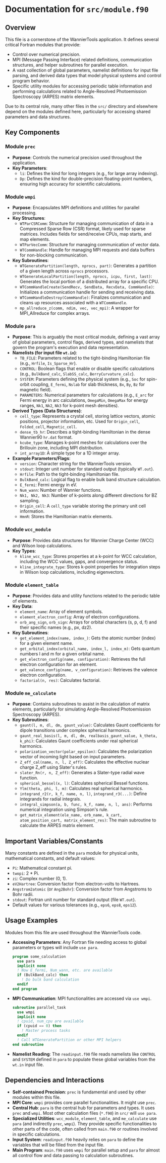 # Documentation for `src/module.f90`

## Overview

This file is a cornerstone of the WannierTools application. It defines several critical Fortran modules that provide:
- Control over numerical precision.
- MPI (Message Passing Interface) related definitions, communication structures, and helper subroutines for parallel execution.
- A vast collection of global parameters, namelist definitions for input file parsing, and derived data types that model physical systems and control program behavior.
- Specific utility modules for accessing periodic table information and performing calculations related to Angle-Resolved Photoemission Spectroscopy (ARPES) matrix elements.

Due to its central role, many other files in the `src/` directory and elsewhere depend on the modules defined here, particularly for accessing shared parameters and data structures.

## Key Components

### Module `prec`
- **Purpose**: Controls the numerical precision used throughout the application.
- **Key Parameters**:
    - `li`: Defines the kind for long integers (e.g., for large array indexing).
    - `Dp`: Defines the kind for double-precision floating-point numbers, ensuring high accuracy for scientific calculations.

### Module `wmpi`
- **Purpose**: Encapsulates MPI definitions and utilities for parallel processing.
- **Key Structures**:
    - `WTParCSRComm`: Structure for managing communication of data in a Compressed Sparse Row (CSR) format, likely used for sparse matrices. Includes fields for send/receive CPUs, map starts, and map elements.
    - `WTParVecComm`: Structure for managing communication of vector data.
    - `WTCommHandle`: Handle for managing MPI requests and data buffers for non-blocking communication.
- **Key Subroutines**:
    - `WTGeneratePartition(length, nprocs, part)`: Generates a partition of a given length across `nprocs` processors.
    - `WTGenerateLocalPartition(length, nprocs, icpu, first, last)`: Generates the local portion of a distributed array for a specific CPU.
    - `WTCommHandleCreate(SendRecv, SendData, RecvData, CommHandle)`: Initializes a communication handle for sending and receiving data.
    - `WTCommHandleDestroy(CommHandle)`: Finalizes communication and cleans up resources associated with a `WTCommHandle`.
    - `mp_allreduce_z(comm, ndim, vec, vec_mpi)`: A wrapper for MPI_Allreduce for complex arrays.

### Module `para`
- **Purpose**: This is arguably the most critical module, defining a vast array of global parameters, control flags, derived types, and namelists that govern the program's execution and data representation.
- **Namelists (for input file `wt.in`)**:
    - `TB_FILE`: Parameters related to the tight-binding Hamiltonian file (e.g., `Hrfile`, `Is_Sparse_Hr`).
    - `CONTROL`: Boolean flags that enable or disable specific calculations (e.g., `BulkBand_calc`, `SlabSS_calc`, `BerryCurvature_calc`).
    - `SYSTEM`: Parameters defining the physical system (e.g., `Soc` for spin-orbit coupling, `E_fermi`, `Nslab` for slab thickness, `Bx`, `By`, `Bz` for magnetic field).
    - `PARAMETERS`: Numerical parameters for calculations (e.g., `E_arc` for Fermi energy in arc calculations, `OmegaMin`, `OmegaMax` for energy ranges, `Nk1`, `Nk2`, `Nk3` for k-point mesh densities).
- **Derived Types (Data Structures)**:
    - `cell_type`: Represents a crystal cell, storing lattice vectors, atomic positions, projector information, etc. Used for `Origin_cell`, `Folded_cell`, `Magnetic_cell`.
    - `dense_tb_hr`: Describes a tight-binding Hamiltonian in the dense Wannier90 `hr.dat` format.
    - `kcube_type`: Manages k-point meshes for calculations over the Brillouin zone, including MPI distribution.
    - `int_array1D`: A simple type for a 1D integer array.
- **Example Parameters/Flags**:
    - `version`: Character string for the WannierTools version.
    - `stdout`: Integer unit number for standard output (typically `WT.out`).
    - `Hrfile`: Path to the tight-binding Hamiltonian file.
    - `BulkBand_calc`: Logical flag to enable bulk band structure calculation.
    - `E_fermi`: Fermi energy in eV.
    - `Num_wann`: Number of Wannier functions.
    - `Nk1, Nk2, Nk3`: Number of k-points along different directions for BZ sampling.
    - `Origin_cell`: A `cell_type` variable storing the primary unit cell information.
    - `HmnR`: Stores the Hamiltonian matrix elements.

### Module `wcc_module`
- **Purpose**: Provides data structures for Wannier Charge Center (WCC) and Wilson loop calculations.
- **Key Types**:
    - `kline_wcc_type`: Stores properties at a k-point for WCC calculation, including the WCC values, gaps, and convergence status.
    - `kline_integrate_type`: Stores k-point properties for integration steps in Wilson loop calculations, including eigenvectors.

### Module `element_table`
- **Purpose**: Provides data and utility functions related to the periodic table of elements.
- **Key Data**:
    - `element_name`: Array of element symbols.
    - `element_electron_config`: Array of electron configurations.
    - `orb_ang_sign`, `orb_sign`: Arrays for orbital characters (s, p, d, f) and their specific names (e.g., px, dz2).
- **Key Subroutines**:
    - `get_element_index(name, index_)`: Gets the atomic number (index) for a given element name.
    - `get_orbital_index(orbital_name, index_l, index_m)`: Gets quantum numbers l and m for a given orbital name.
    - `get_electron_config(name, configuration)`: Retrieves the full electron configuration for an element.
    - `get_valence_config(name, v_configuration)`: Retrieves the valence electron configuration.
    - `factorial(n, res)`: Calculates factorial.

### Module `me_calculate`
- **Purpose**: Contains subroutines to assist in the calculation of matrix elements, particularly for simulating Angle-Resolved Photoemission Spectroscopy (ARPES).
- **Key Subroutines**:
    - `gaunt(l, m, dl, dm, gaunt_value)`: Calculates Gaunt coefficients for dipole transitions under complex spherical harmonics.
    - `gaunt_real_basis(l, m, dl, dm, realbasis_gaunt_value, k_theta, k_phi)`: Calculates Gaunt coefficients under real spherical harmonics.
    - `polarization_vector(polar_epsilon)`: Calculates the polarization vector of incoming light based on input parameters.
    - `Z_eff_cal(name, n, l, Z_eff)`: Calculates the effective nuclear charge Z_eff using Slater's rules.
    - `slater_Rn(r, n, Z_eff)`: Generates a Slater-type radial wave function.
    - `spherical_bessel(x, l)`: Calculates spherical Bessel functions.
    - `Ylm(theta, phi, l, m)`: Calculates real spherical harmonics.
    - `integrand_r2(r, k_f, name, n, l)`, `integrand_r3(...)`: Define integrands for radial integrals.
    - `integral_simpson(a, b, func, k_f, name, n, l, ans)`: Performs numerical integration using Simpson's rule.
    - `get_matrix_element(ele_name, orb_name, k_cart, atom_position_cart, matrix_element_res)`: The main subroutine to calculate the ARPES matrix element.

## Important Variables/Constants

Many constants are defined in the `para` module for physical units, mathematical constants, and default values:
- `Pi`: Mathematical constant pi.
- `twopi`: 2 * Pi.
- `zi`: Complex number (0, 1).
- `eV2Hartree`: Conversion factor from electron-volts to Hartrees.
- `Angstrom2atomic` (or `Ang2Bohr`): Conversion factor from Angstroms to Bohr radii.
- `stdout`: Fortran unit number for standard output (file `WT.out`).
- Default values for various tolerances (e.g., `eps6`, `eps8`, `eps12`).

## Usage Examples

Modules from this file are used throughout the WannierTools code.

- **Accessing Parameters**: Any Fortran file needing access to global parameters or types will include `use para`.
  ```fortran
  program some_calculation
    use para
    implicit none
    ! Now E_fermi, Num_wann, etc. are available
    if (BulkBand_calc) then
      ! Do bulk band calculation
    endif
  end program
  ```

- **MPI Communication**: MPI functionalities are accessed via `use wmpi`.
  ```fortran
  subroutine parallel_task
    use wmpi
    implicit none
    ! cpuid, num_cpu are available
    if (cpuid == 0) then
      ! Master process tasks
    endif
    ! Call WTGeneratePartition or other MPI helpers
  end subroutine
  ```

- **Namelist Reading**: The `readinput.f90` file reads namelists like `CONTROL` and `SYSTEM` defined in `para` to populate these global variables from the `wt.in` input file.

## Dependencies and Interactions

- **Self-contained Precision**: `prec` is fundamental and used by other modules within this file.
- **MPI Core**: `wmpi` provides core parallel functionalities. It might use `prec`.
- **Central Hub**: `para` is the central hub for parameters and types. It uses `prec` and `wmpi`. Most other calculation files (`*.f90`) in `src/` will `use para`.
- **Specialized Utilities**: `wcc_module`, `element_table`, and `me_calculate` use `para` (and indirectly `prec`, `wmpi`). They provide specific functionalities to other parts of the code, often called from `main.f90` or routines involved in specific calculations.
- **Input System**: `readinput.f90` heavily relies on `para` to define the variables that will be filled from the input file.
- **Main Program**: `main.f90` uses `wmpi` for parallel setup and `para` for almost all control flow and data passing to calculation subroutines.

```
